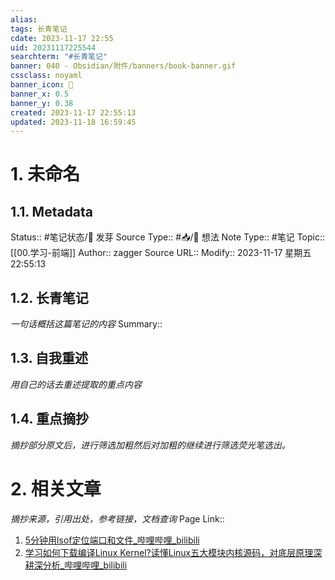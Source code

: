 ```yaml
---
alias: 
tags: 长青笔记
cdate: 2023-11-17 22:55
uid: 20231117225544
searchterm: "#长青笔记"
banner: 040 - Obsidian/附件/banners/book-banner.gif
cssclass: noyaml
banner_icon: 💌
banner_x: 0.5
banner_y: 0.38
created: 2023-11-17 22:55:13
updated: 2023-11-18 16:59:45
---
```


# 1. 未命名

## 1.1. Metadata

Status:: #笔记状态/🌱 发芽
Source Type:: #📥/💭 想法 
Note Type:: #笔记
Topic:: [[00.学习-前端]]
Author:: zagger
Source URL::
Modify:: 2023-11-17 星期五 22:55:13

## 1.2. 长青笔记

_一句话概括这篇笔记的内容_
Summary::

## 1.3. 自我重述

_用自己的话去重述提取的重点内容_

## 1.4. 重点摘抄

_摘抄部分原文后，进行筛选加粗然后对加粗的继续进行筛选荧光笔选出。_

# 2. 相关文章

_摘抄来源，引用出处，参考链接，文档查询_
Page Link::


1. [5分钟用lsof定位端口和文件\_哔哩哔哩\_bilibili](https://www.bilibili.com/video/BV1w84y1Q74X/?spm_id_from=333.880.my_history.page.click)
2. [学习如何下载编译Linux Kernel?读懂Linux五大模块内核源码，对底层原理深耕深分析\_哔哩哔哩\_bilibili](https://www.bilibili.com/video/BV1mc411R7Nw/?spm_id_from=333.1007.tianma.4-1-11.click&vd_source=af94dc11f0a1751ebb3c2090844ad9f6)